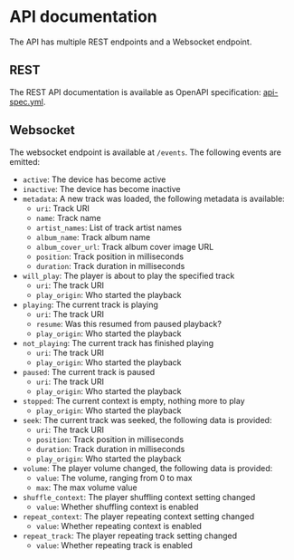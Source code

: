 # API documentation

The API has multiple REST endpoints and a Websocket endpoint.

## REST

The REST API documentation is available as OpenAPI specification: [api-spec.yml](/api-spec.yml).

## Websocket

The websocket endpoint is available at `/events`. The following events are emitted:

- `active`: The device has become active
- `inactive`: The device has become inactive
- `metadata`: A new track was loaded, the following metadata is available:
    - `uri`: Track URI
    - `name`: Track name
    - `artist_names`: List of track artist names
    - `album_name`: Track album name
    - `album_cover_url`: Track album cover image URL
    - `position`: Track position in milliseconds
    - `duration`: Track duration in milliseconds
- `will_play`: The player is about to play the specified track
    - `uri`: The track URI
    - `play_origin`: Who started the playback
- `playing`: The current track is playing
    - `uri`: The track URI
    - `resume`: Was this resumed from paused playback?
    - `play_origin`: Who started the playback
- `not_playing`: The current track has finished playing
    - `uri`: The track URI
    - `play_origin`: Who started the playback
- `paused`: The current track is paused
    - `uri`: The track URI
    - `play_origin`: Who started the playback
- `stopped`: The current context is empty, nothing more to play
    - `play_origin`: Who started the playback
- `seek`: The current track was seeked, the following data is provided:
    - `uri`: The track URI
    - `position`: Track position in milliseconds
    - `duration`: Track duration in milliseconds
    - `play_origin`: Who started the playback
- `volume`: The player volume changed, the following data is provided:
    - `value`: The volume, ranging from 0 to max
    - `max`: The max volume value
- `shuffle_context`: The player shuffling context setting changed
    - `value`: Whether shuffling context is enabled
- `repeat_context`: The player repeating context setting changed
    - `value`: Whether repeating context is enabled
- `repeat_track`: The player repeating track setting changed
    - `value`: Whether repeating track is enabled
